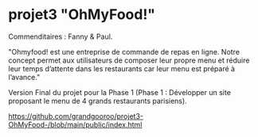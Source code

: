 # projet3 "OhMyFood!"

Commenditaires : Fanny & Paul.

"Ohmyfood! est une entreprise de commande de repas en ligne. Notre concept permet aux
utilisateurs de composer leur propre menu et réduire leur temps d’attente dans les
restaurants car leur menu est préparé à l’avance."

Version Final du projet pour la Phase 1 (Phase 1 : Développer un site proposant le menu de 4 grands restaurants parisiens).

https://github.com/grandgooroo/projet3-OhMyFood-/blob/main/public/index.html

